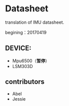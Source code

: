 # Datasheet
translation of IMU datasheet.

begining：20170419

## DEVICE:

- Mpu6500（**暂停**）
- LSM303D
## contributors 
  - Abel
  - Jessie


